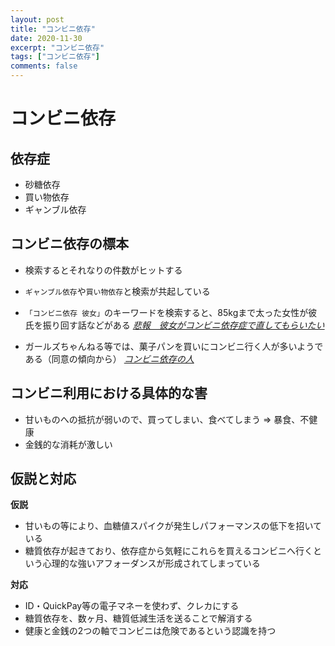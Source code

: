 ```yaml
---
layout: post
title: "コンビニ依存"
date: 2020-11-30
excerpt: "コンビニ依存"
tags: ["コンビニ依存"]
comments: false
---
```



# コンビニ依存

## 依存症
 - 砂糖依存
 - 買い物依存
 - ギャンブル依存

## コンビニ依存の標本
 - 検索するとそれなりの件数がヒットする  

 - `ギャンブル依存`や`買い物依存`と検索が共起している  

 - `「コンビニ依存 彼女」`のキーワードを検索すると、85kgまで太った女性が彼氏を振り回す話などがある
[*悲報　彼女がコンビニ依存症で直してもらいたい*](https://womanwoman.gger.jp/archives/20134650.html)

 - ガールズちゃんねる等では、菓子パンを買いにコンビニ行く人が多いようである（同意の傾向から）
[*コンビニ依存の人*](https://girlschannel.net/topics/2122754/)

## コンビニ利用における具体的な害
 - 甘いものへの抵抗が弱いので、買ってしまい、食べてしまう => 暴食、不健康
 - 金銭的な消耗が激しい

## 仮説と対応
**仮説**  
 - 甘いもの等により、血糖値スパイクが発生しパフォーマンスの低下を招いている
 - 糖質依存が起きており、依存症から気軽にこれらを買えるコンビニへ行くという心理的な強いアフォーダンスが形成されてしまっている　

**対応**  
 - ID・QuickPay等の電子マネーを使わず、クレカにする
 - 糖質依存を、数ヶ月、糖質低減生活を送ることで解消する
 - 健康と金銭の2つの軸でコンビニは危険であるという認識を持つ

